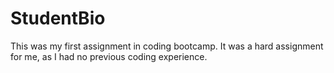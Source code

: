 # StudentBio

This was my first assignment in coding bootcamp. It was a hard assignment for me, as I had no previous coding experience. 
